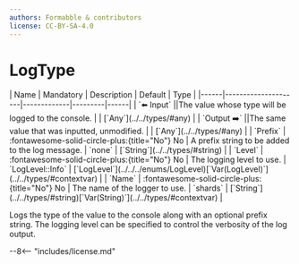 ```yaml
---
authors: Formabble & contributors
license: CC-BY-SA-4.0
---
```



# LogType

<div class="sh-parameters" markdown="1">
| Name | Mandatory | Description | Default | Type |
|------|---------------------|-------------|---------|------|
| `⬅️ Input` ||The value whose type will be logged to the console. | | [`Any`](../../types/#any) |
| `Output ➡️` ||The same value that was inputted, unmodified. | | [`Any`](../../types/#any) |
| `Prefix` | :fontawesome-solid-circle-plus:{title="No"} No  | A prefix string to be added to the log message. | `none` | [`String`](../../types/#string) |
| `Level` | :fontawesome-solid-circle-plus:{title="No"} No  | The logging level to use. | `LogLevel::Info` | [`LogLevel`](../../../enums/LogLevel)[`Var(LogLevel)`](../../types/#contextvar) |
| `Name` | :fontawesome-solid-circle-plus:{title="No"} No  | The name of the logger to use. | `shards` | [`String`](../../types/#string)[`Var(String)`](../../types/#contextvar) |

</div>

Logs the type of the value to the console along with an optional prefix string. The logging level can be specified to control the verbosity of the log output.

--8<-- "includes/license.md"

